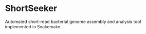 # ShortSeeker
Automated short-read bacterial genome assembly and analysis tool implemented in Snakemake.
